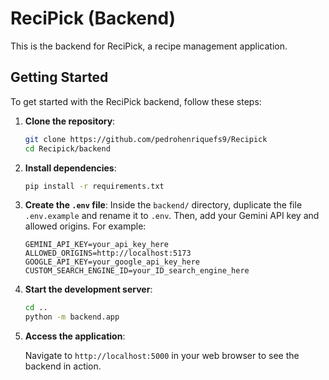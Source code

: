 # ReciPick (Backend)

This is the backend for ReciPick, a recipe management application.

## Getting Started

To get started with the ReciPick backend, follow these steps:

1. **Clone the repository**:

   ```bash
   git clone https://github.com/pedrohenriquefs9/Recipick
   cd Recipick/backend
   ```

2. **Install dependencies**:

   ```bash
   pip install -r requirements.txt
   ```

3. **Create the `.env` file**:
    Inside the `backend/` directory, duplicate the file `.env.example` and rename it to `.env`. Then, add your Gemini API key and allowed origins. For example:

    ```text
    GEMINI_API_KEY=your_api_key_here
    ALLOWED_ORIGINS=http://localhost:5173
    GOOGLE_API_KEY=your_google_api_key_here
    CUSTOM_SEARCH_ENGINE_ID=your_ID_search_engine_here
    ```

4. **Start the development server**:

   ```bash
   cd ..
   python -m backend.app
   ```

5. **Access the application**:

   Navigate to `http://localhost:5000` in your web browser to see the backend in action.
